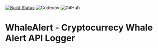 [![Build Status](https://travis-ci.org/stuianna/whaleAlert.svg?branch=master)](https://travis-ci.org/stuianna/whaleAlert)
![Codecov](https://img.shields.io/codecov/c/github/stuianna/whaleAlert)
![GitHub](https://img.shields.io/github/license/stuianna/whaleAlert)

# WhaleAlert - Cryptocurrecy Whale Alert API Logger
